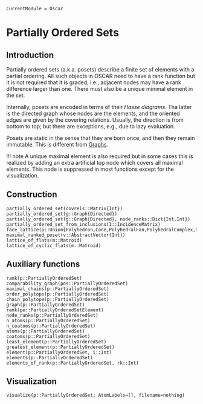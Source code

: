```@meta
CurrentModule = Oscar
```

# Partially Ordered Sets

## Introduction

Partially ordered sets (a.k.a. posets) describe a finite set of elements with a partial ordering.
All such objects in OSCAR need to have a rank function but it is not required
that it is graded, i.e., adjacent nodes may have a rank difference larger than one.
There must also be a unique minimal element in the set.

Internally, posets are encoded in terms of their *Hasse diagrams*.
Tha latter is the directed graph whose nodes are the elements, and the oriented edges are given by the covering relations.
Usually, the direction is from bottom to top; but there are exceptions, e.g., due to lazy evaluation.

Posets are static in the sense that they are born once, and then they remain immutable.
This is different from [Graphs](@ref).

!!! note
    A unique maximal element is also required but in some cases this is realized by adding an
    extra artificial top node which covers all maximal elements. This node is suppressed in most
    functions except for the visualization.


## Construction

```@docs
partially_ordered_set(covrels::Matrix{Int})
partially_ordered_set(g::Graph{Directed})
partially_ordered_set(g::Graph{Directed}, node_ranks::Dict{Int,Int})
partially_ordered_set_from_inclusions(I::IncidenceMatrix)
face_lattice(p::Union{Polyhedron,Cone,PolyhedralFan,PolyhedralComplex,SimplicialComplex})
maximal_ranked_poset(v::AbstractVector{Int})
lattice_of_flats(m::Matroid)
lattice_of_cyclic_flats(m::Matroid)
```


## Auxiliary functions

```@docs
rank(p::PartiallyOrderedSet)
comparability_graph(pos::PartiallyOrderedSet)
maximal_chains(p::PartiallyOrderedSet)
order_polytope(p::PartiallyOrderedSet)
chain_polytope(p::PartiallyOrderedSet)
graph(p::PartiallyOrderedSet)
rank(pe::PartiallyOrderedSetElement)
node_ranks(p::PartiallyOrderedSet)
n_atoms(p::PartiallyOrderedSet)
n_coatoms(p::PartiallyOrderedSet)
atoms(p::PartiallyOrderedSet)
coatoms(p::PartiallyOrderedSet)
least_element(p::PartiallyOrderedSet)
greatest_element(p::PartiallyOrderedSet)
element(p::PartiallyOrderedSet, i::Int)
elements(p::PartiallyOrderedSet)
elements_of_rank(p::PartiallyOrderedSet, rk::Int)
```

## Visualization

```@docs
visualize(p::PartiallyOrderedSet; AtomLabels=[], filename=nothing)
```
